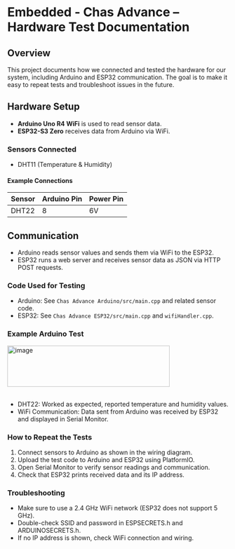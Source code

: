 # Embedded - Chas Advance – Hardware Test Documentation

## Overview

This project documents how we connected and tested the hardware for our system, including Arduino and ESP32 communication. The goal is to make it easy to repeat tests and troubleshoot issues in the future.

## Hardware Setup

- **Arduino Uno R4 WiFi** is used to read sensor data.
- **ESP32-S3 Zero** receives data from Arduino via WiFi.

### Sensors Connected

- DHT11 (Temperature & Humidity)

#### Example Connections

| Sensor   | Arduino Pin | Power Pin |
|----------|-------------|-----------|
| DHT22    | 8           | 6V        |

## Communication

- Arduino reads sensor values and sends them via WiFi to the ESP32.
- ESP32 runs a web server and receives sensor data as JSON via HTTP POST requests.

### Code Used for Testing

- Arduino: See `Chas Advance Arduino/src/main.cpp` and related sensor code.
- ESP32: See `Chas Advance ESP32/src/main.cpp` and `wifiHandler.cpp`.

### Example Arduino Test

<img width="370" height="94" alt="image" src="https://github.com/user-attachments/assets/d40dbadd-e5e1-4883-ada1-372ca9e23db4" />
<br><br>

- DHT22: Worked as expected, reported temperature and humidity values.
- WiFi Communication: Data sent from Arduino was received by ESP32 and displayed in Serial Monitor.

### How to Repeat the Tests
1. Connect sensors to Arduino as shown in the wiring diagram.
2. Upload the test code to Arduino and ESP32 using PlatformIO.
3. Open Serial Monitor to verify sensor readings and communication.
4. Check that ESP32 prints received data and its IP address.

### Troubleshooting
- Make sure to use a 2.4 GHz WiFi network (ESP32 does not support 5 GHz).
- Double-check SSID and password in ESPSECRETS.h and ARDUINOSECRETS.h.
- If no IP address is shown, check WiFi connection and wiring.
